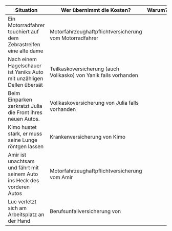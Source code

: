 
| Situation                                                                | Wer übernimmt die Kosten?                                        | Warum? |
| ------------------------------------------------------------------------ | ---------------------------------------------------------------- | ------ |
| Ein Motorradfahrer touchiert auf dem Zebrastreifen eine alte dame        | Motorfahrzeughaftpflichtversicherung vom Motorradfahrer          |        |
| Nach einem Hagelschauer ist Yaniks Auto mit unzähligen Dellen übersät    | Teilkaskoversicherung (auch Vollkasko) von Yanik falls vorhanden |        |
| Beim Einparken zerkratzt Julia die Front ihres neuen Autos.              | Vollkaskoversicherung von Julia falls vorhanden                  |        |
| Kimo hustet stark, er muss seine Lunge röntgen lassen                    | Krankenversicherung von Kimo                                     |        |
| Amir ist unachtsam und fährt mit seinem Auto ins Heck des vorderen Autos | Motorfahrzeughaftpflichtversicherung vom Amir                    |        |
| Luc verletzt sich am Arbeitsplatz an der Hand                            | Berufsunfallversicherung von                                     |        |

